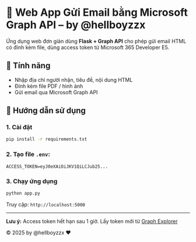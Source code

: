 # 📧 Web App Gửi Email bằng Microsoft Graph API – by @hellboyzzx

Ứng dụng web đơn giản dùng **Flask + Graph API** cho phép gửi email HTML có đính kèm file, dùng access token từ Microsoft 365 Developer E5.

## 🚀 Tính năng

- Nhập địa chỉ người nhận, tiêu đề, nội dung HTML
- Đính kèm file PDF / hình ảnh
- Gửi email qua Microsoft Graph API

## 🧰 Hướng dẫn sử dụng

### 1. Cài đặt

```bash
pip install -r requirements.txt
```

### 2. Tạo file `.env`:

```
ACCESS_TOKEN=eyJ0eXAiOiJKV1QiLCJub25...
```

### 3. Chạy ứng dụng

```bash
python app.py
```

Truy cập: `http://localhost:5000`

---

**Lưu ý:** Access token hết hạn sau 1 giờ. Lấy token mới từ [Graph Explorer](https://developer.microsoft.com/en-us/graph/graph-explorer)

© 2025 by @hellboyzzx ❤️
